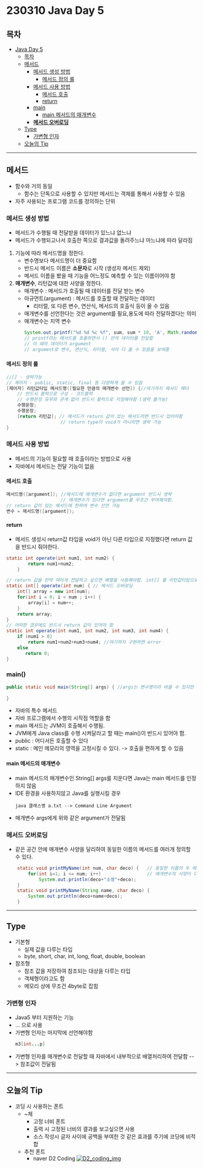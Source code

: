 # 230310 Java Day 5
## 목차
<!-- TOC -->

- [Java Day 5](#java-day-5)
    - [목차](#%EB%AA%A9%EC%B0%A8)
    - [메서드](#%EB%A9%94%EC%84%9C%EB%93%9C)
        - [메서드 생성 방법](#%EB%A9%94%EC%84%9C%EB%93%9C-%EC%83%9D%EC%84%B1-%EB%B0%A9%EB%B2%95)
            - [메서드 정의 룰](#%EB%A9%94%EC%84%9C%EB%93%9C-%EC%A0%95%EC%9D%98-%EB%A3%B0)
        - [메서드 사용 방법](#%EB%A9%94%EC%84%9C%EB%93%9C-%EC%82%AC%EC%9A%A9-%EB%B0%A9%EB%B2%95)
            - [메서드 호출](#%EB%A9%94%EC%84%9C%EB%93%9C-%ED%98%B8%EC%B6%9C)
            - [return](#return)
        - [main](#main)
            - [main 메서드의 매개변수](#main-%EB%A9%94%EC%84%9C%EB%93%9C%EC%9D%98-%EB%A7%A4%EA%B0%9C%EB%B3%80%EC%88%98)
        - [**메서드 오버로딩**](#%EB%A9%94%EC%84%9C%EB%93%9C-%EC%98%A4%EB%B2%84%EB%A1%9C%EB%94%A9)
    - [Type](#type)
        - [가변형 인자](#%EA%B0%80%EB%B3%80%ED%98%95-%EC%9D%B8%EC%9E%90)
    - [오늘의 Tip](#%EC%98%A4%EB%8A%98%EC%9D%98-tip)

<!-- /TOC -->
---
## 메서드
- 함수와 거의 동일
  - 함수는 단독으로 사용할 수 있지만 메서드는 객체를 통해서 사용할 수 있음
- 자주 사용되는 프로그램 코드를 정의하는 단위
### 메서드 생성 방법
- 메서드가 수행될 때 전달받을 데이터가 있느냐 없느냐
- 메서드가 수행되고나서 호출한 쪽으로 결과값을 돌려주느냐 마느냐에 따라 달라짐

1. 기능에 따라 메서드명을 정한다.
   - 변수명보다 메서드명이 더 중요함
   - 반드시 메서드 이름은 **소문자**로 시작 (생성자 메서드 제외)
   - 메서드 이름을 봤을 때 기능을 어느정도 예측할 수 있는 이름이어야 함
2. **매개변수**, 리턴값에 대한 사양을 정한다.
   - 매개변수 : 메서드가 호출될 때 데이터를 전달 받는 변수
   - 아규먼트(argument) : 메서드를 호출할 때 전달하는 데이터
     - 리터럴, 또 다른 변수, 연산식, 메서드의 호출식 등이 올 수 있음
   - 매개변수를 선언한다는 것은 argument를 필요,용도에 따라 전달하겠다는 의미
   - 매개변수는 지역 변수
        ```java
        System.out.printf("%d %d %c %f", sum, sum * 10, 'A', Math.random());
        // printf라는 메서드를 호출하면서 () 안의 데이터를 전달함
        // 이 때의 데이터가 argument
        // argument로 변수, 연산식, 리터럴, 식이 다 올 수 있음을 보여줌
        ```
#### 메서드 정의 룰 
```java
//[] - 생략가능
// 제어자 - public, static, final 등 다양하게 올 수 있음
[제어자] 리턴값타입 메서드명([필요한 만큼의 매개변수 선언]) {//여기까지 메서드 헤더
    // 반드시 블럭으로 구성 - 코드블럭
    // 수행문장 유무와 관계 없이 반드시 블럭으로 지정해야함 (생략 불가능)
    수행문장;
    수행문장;
    [return 리턴값]; // 메서드가 return 값이 있는 메서드라면 반드시 있어야함
                    // return type이 void가 아니라면 생략 가능
}
```

### 메서드 사용 방법
- 메서드의 기능이 필요할 때 호출이라는 방법으로 사용
- 자바에서 메서드는 전달 기능이 없음

#### 메서드 호출
```java
메서드명([argument]); //메서드에 매개변수가 없다면 argument 반드시 생략
                    // 매개변수가 있다면 argument를 무조건 부여해야함.
// return 값이 있는 메서드에 한하여 변수 선언 가능
변수 = 메서드명([argument]);
```
#### return
- 메서드 생성시 return값 타입을 void가 아닌 다른 타입으로 지정했다면 return 값을 반드시 줘야한다.
```java
static int operate(int num1, int num2) { 
		return num1+num2;					 
	} 

// return 값을 만약 여러개 전달하고 싶으면 배열을 사용해야함. int[] 를 리턴값타입으로
static int[] operate(int num) { // 메서드 오버로딩
	int[] array = new int[num]; 
	for(int i = 0; i < num ; i++) {
		array[i] = num++;
	}
	return array;					 
}
// 어떠한 경우에도 반드시 return 값이 있어야 함
static int operate(int num1, int num2, int num3, int num4) {
	if (num1 > 0)
		return num1+num2+num3+num4; //여기까지 구현하면 error
    else
       return 0;
}

```
### main()
```java
public static void main(String[] args) { //args는 변수명이라 바꿀 수 있지만 보통 arguments라는 의미로 args를 사용
    
}
```
- 자바의 특수 메서드
- 자바 프로그램에서 수행의 시작점 역할을 함
- main 메서드는 JVM이 호출해서 수행됨.
- JVM에게 Java class를 수행 시켜달라고 할 때는 main()이 반드시 있어야 함.
- public : 어디서든 호출할 수 있다
- static : 메인 메모리의 영역을 고정시킬 수 있다. -> 호출을 편하게 할 수 있음
#### main 메서드의 매개변수
- main 메서드의 매개변수인 String[] args를 지운다면 Java는 main 메서드를 인정하지 않음
- IDE 환경을 사용하지않고 Java를 실행시킬 경우
    ```
    java 클래스명 a.txt --> Command Line Argument
    ```
- 매개변수 args에게 위와 같은 argument가 전달됨

### **메서드 오버로딩**
- 같은 공간 안에 매개변수 사양을 달리하여 동일한 이름의 메서드를 여러개 정의할 수 있다.
```java
	static void printMyName(int num, char deco) { 	// 동일한 이름의 두 메서드
		for(int i=1; i <= num; i++)					// 매개변수의 사양이 다름 (int, char) (String, char) -> 오버로딩했다.
			System.out.println(deco+"소영"+deco);
	}
	static void printMyName(String name, char deco) {
		System.out.println(deco+name+deco);
	}
```
---
## Type
- 기본형
  - 실제 값을 다루는 타입
  - byte, short, char, int, long, float, double, boolean
- 참조형
  - 참조 값을 저장하여 참조되는 대상을 다루는 타입
  - 객체형이라고도 함
  - 메모리 상에 무조건 4byte로 잡힘
### 가변형 인자
  - Java5 부터 지원하는 기능
  - ... 으로 사용
  - 가변형 인자는 마지막에 선언해야함
    ```java
    m3[int...p]
    ```
  - 가변형 인자를 매개변수로 전달할 때 자바에서 내부적으로 배열처리하여 전달함 --> 참조값이 전달됨



---
## 오늘의 Tip
- 코딩 시 사용하는 폰트
  - ~체
    - 고정 너비 폰트
    - 출력 시 고정된 너비의 결과를 보고싶으면 사용
    - 소스 작성시 글자 사이에 공백을 부여한 것 같은 효과를 주기에 코딩에 비적합
  - 추천 폰트
    - naver D2 Coding
    [![D2_coding_img](2023-03-10-17-46-29.png)](https://github.com/naver/d2codingfont)
